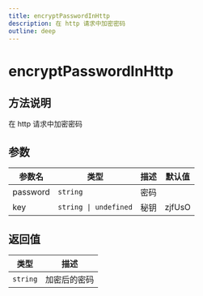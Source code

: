 ```yaml
---
title: encryptPasswordInHttp
description: 在 http 请求中加密密码
outline: deep
---
```


# encryptPasswordInHttp

## 方法说明

在 http 请求中加密密码

## 参数

| 参数名 | 类型 | 描述 | 默认值 |
| --- | --- | --- | --- |
| password | `string` | 密码 |  |
| key | `string \| undefined` | 秘钥 | zjfUsO |

## 返回值

| 类型 | 描述 |
| --- | --- |
| `string` | 加密后的密码 |
